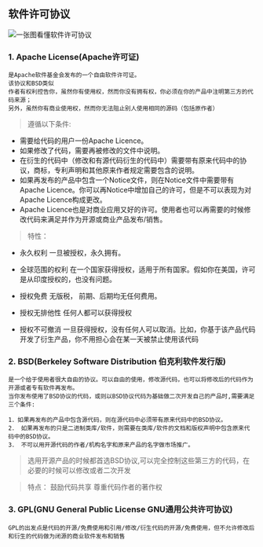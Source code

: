 ## 软件许可协议

![一张图看懂软件许可协议](../../../youdaonote-images/568177F4985249FDAD53D1ACEFD46543.png)

### 1. Apache License(Apache许可证)

    是Apache软件基金会发布的一个自由软件许可证。
    该协议和BSD类似
    作者有权利控告你，虽然你有使用权，然而你没有拥有权，你必须在你的产品中注明第三方的代码来源；
    另外，虽然你有商业使用权，然而你无法阻止别人使用相同的源码（包括原作者）

> 遵循以下条件:

* 需要给代码的用户一份Apache Licence。
* 如果修改了代码，需要再被修改的文件中说明。
* 在衍生的代码中（修改和有源代码衍生的代码中）需要带有原来代码中的协议，商标，专利声明和其他原来作者规定需要包含的说明。
* 如果再发布的产品中包含一个Notice文件，则在Notice文件中需要带有Apache Licence。你可以再Notice中增加自己的许可，但是不可以表现为对Apache Licence构成更改。
* Apache Licence也是对商业应用又好的许可。使用者也可以再需要的时候修改代码来满足并作为开源或商业产品发布/销售。

> 特性：
    
* 永久权利 一旦被授权，永久拥有。

* 全球范围的权利 在一个国家获得授权，适用于所有国家。假如你在美国，许可是从印度授权的，也没有问题。
* 授权免费 无版税， 前期、后期均无任何费用。

* 授权无排他性 任何人都可以获得授权

* 授权不可撤消 一旦获得授权，没有任何人可以取消。比如，你基于该产品代码开发了衍生产品，你不用担心会在某一天被禁止使用该代码

### 2. BSD(Berkeley Software Distribution 伯克利软件发行版)

    是一个给于使用者很大自由的协议。可以自由的使用，修改源代码，也可以将修改后的代码作为开源或者专有软件再发布。  
    当你发布使用了BSD协议的代码，或则以BSD协议代码为基础做二次开发自己的产品时,需要满足三个条件:

    1．如果再发布的产品中包含源代码，则在源代码中必须带有原来代码中的BSD协议。
    2． 如果再发布的只是二进制类库/软件，则需要在类库/软件的文档和版权声明中包含原来代码中的BSD协议。
    3． 不可以用开源代码的作者/机构名字和原来产品的名字做市场推广。
    
> 选用开源产品的时候都首选BSD协议,可以完全控制这些第三方的代码，在必要的时候可以修改或者二次开发

> 特点： 鼓励代码共享 尊重代码作者的著作权

### 3. GPL(GNU General Public License GNU通用公共许可协议)

    GPL的出发点是代码的开源/免费使用和引用/修改/衍生代码的开源/免费使用，但不允许修改后和衍生的代码做为闭源的商业软件发布和销售
